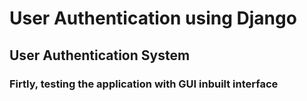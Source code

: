 # User Authentication using Django
## User Authentication System

### Firtly, testing the application with GUI inbuilt interface
